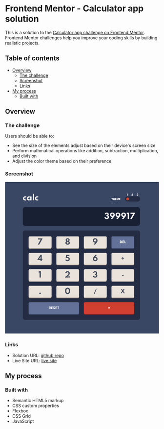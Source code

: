 # Frontend Mentor - Calculator app solution

This is a solution to the [Calculator app challenge on Frontend Mentor](https://www.frontendmentor.io/challenges/calculator-app-9lteq5N29). Frontend Mentor challenges help you improve your coding skills by building realistic projects.

## Table of contents

- [Overview](#overview)
  - [The challenge](#the-challenge)
  - [Screenshot](#screenshot)
  - [Links](#links)
- [My process](#my-process)
  - [Built with](#built-with)

## Overview

### The challenge

Users should be able to:

- See the size of the elements adjust based on their device's screen size
- Perform mathmatical operations like addition, subtraction, multiplication, and division
- Adjust the color theme based on their preference

### Screenshot

![](./images/screenshot.png)

### Links

- Solution URL: [github repo](https://github.com/Jon-Ledo/calculator)
- Live Site URL: [live site](https://jon-ledo.github.io/calculator/)

## My process

### Built with

- Semantic HTML5 markup
- CSS custom properties
- Flexbox
- CSS Grid
- JavaScript
